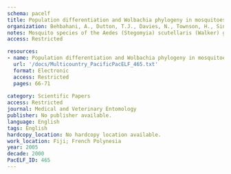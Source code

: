 ```yaml
---
schema: pacelf
title: Population differentiation and Wolbachia phylogeny in mosquitoes of the Aedes scutellaris group
organization: Behbahani, A., Dutton, T.J., Davies, N., Townson, H., Sinkins, S.P.
notes: Mosquito species of the Aedes (Stegomyia) scutellaris (Walker) group (Diptera  Culicidae) are distributed across many islands of the South Pacific and include major regional vectors of filariasis, such as Aedes polynesiensis (Marks). Analysis of populations of Ae. polynesiensis at the extremes of its range, from Fiji and from Moorea, French Polynesia, using the rDNA ITS2 (internal transcribed spacer 2) region and six microsatellite markers showed considerable genetic differentiation between them (F(ST) = 0.298-0.357). Phylogenetic analysis of the Wolbachia endosymbionts in three members of the complex revealed that based on the wsp gene they are all very similar and belong to the Mel subgroup of the A clade, closely related to the Wolbachia strain present in the gall wasp Callyrhytis glandium (Giraud) (Hymenoptera  Cynipidae). By contrast they are only distantly related to the A-clade Wolbachia in Aedes albopictus (Skuse), a species closely allied to the Ae. scutellaris group. There was very low differentiation between the Wolbachia in the Moorea and Fiji populations of Ae. polynesiensis.
access: Restricted

resources:
- name: Population differentiation and Wolbachia phylogeny in mosquitoes of the Aedes scutellaris group
  url: '/docs/Multicountry_PacificPacELF_465.txt'
  format: Electronic
  access: Restricted
  pages: 66-71
 
category: Scientific Papers
access: Restricted
journal: Medical and Veterinary Entomology
publisher: No publisher available. 
language: English 
tags: English 
hardcopy_location: No hardcopy location available.
work_location: Fiji; French Polynesia
year: 2005
decade: 2000
PacELF_ID: 465
---
```

